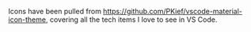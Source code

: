 Icons have been pulled from https://github.com/PKief/vscode-material-icon-theme, covering all the tech items I love to see in VS Code.
